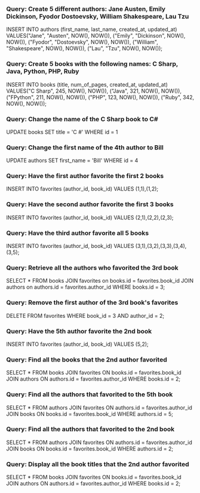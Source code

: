 ### Query: Create 5 different authors: Jane Austen, Emily Dickinson, Fyodor Dostoevsky, William Shakespeare, Lau Tzu
<per>
INSERT INTO authors (first_name, last_name, created_at, updated_at)
VALUES("Jane", "Austen", NOW(), NOW()), ("Emily", "Dickinson", NOW(), NOW()), ("Fyodor", "Dostoevsky", NOW(), NOW()), ("William", "Shakespeare", NOW(), NOW()), ("Lau", "Tzu", NOW(), NOW());
</per>

### Query: Create 5 books with the following names: C Sharp, Java, Python, PHP, Ruby
INSERT INTO books (title, num_of_pages, created_at, updated_at)
VALUES("C Sharp", 245, NOW(), NOW()), ("Java", 321, NOW(), NOW()), ("FPython", 211, NOW(), NOW()), ("PHP", 123, NOW(), NOW()), ("Ruby", 342, NOW(), NOW());

### Query: Change the name of the C Sharp book to C#
UPDATE books SET title = 'C #'
WHERE id = 1

### Query: Change the first name of the 4th author to Bill
UPDATE authors SET first_name = 'Bill'
WHERE id = 4

### Query: Have the first author favorite the first 2 books
INSERT INTO favorites (author_id, book_id)
VALUES (1,1),(1,2);

### Query: Have the second author favorite the first 3 books
INSERT INTO favorites (author_id, book_id)
VALUES (2,1),(2,2),(2,3);

### Query: Have the third author favorite all 5 books
INSERT INTO favorites (author_id, book_id)
VALUES (3,1),(3,2),(3,3),(3,4),(3,5);

### Query: Retrieve all the authors who favorited the 3rd book
SELECT * FROM books
JOIN favorites on books.id = favorites.book_id
JOIN authors on authors.id = favorites.author_id
WHERE books.id = 3;

### Query: Remove the first author of the 3rd book's favorites
DELETE FROM favorites
WHERE book_id = 3
AND author_id = 2;

### Query: Have the 5th author favorite the 2nd book
INSERT INTO favorites (author_id, book_id)
VALUES (5,2);

### Query: Find all the books that the 2nd author favorited
SELECT * FROM books
JOIN favorites ON books.id = favorites.book_id
JOIN authors ON authors.id = favorites.author_id
WHERE books.id = 2;

### Query: Find all the authors that favorited to the 5th book
SELECT * FROM authors
JOIN favorites ON authors.id = favorites.author_id
JOIN books ON books.id = favorites.book_id
WHERE authors.id = 5;

### Query: Find all the authors that favorited to the 2nd book
SELECT * FROM authors
JOIN favorites ON authors.id = favorites.author_id
JOIN books ON books.id = favorites.book_id
WHERE authors.id = 2;

### Query: Display all the book titles that the 2nd author favorited
SELECT * FROM books
JOIN favorites ON books.id = favorites.book_id
JOIN authors ON authors.id = favorites.author_id
WHERE books.id = 2;
